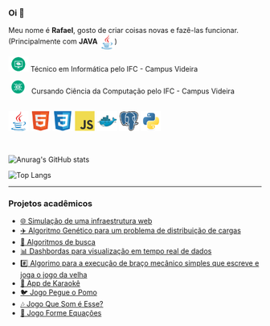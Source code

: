 <!--
**RafaelWurzius/RafaelWurzius** is a ✨ _special_ ✨ repository because its `README.md` (this file) appears on your GitHub profile.

Here are some ideas to get you started:

- 🔭 I’m currently working on ...
- 🌱 I’m currently learning ...
- 👯 I’m looking to collaborate on ...
- 🤔 I’m looking for help with ...
- 💬 Ask me about ...
- 📫 How to reach me: ...
- 😄 Pronouns: ...
- ⚡ Fun fact: ...
-->
### Oi 👋
Meu nome é **Rafael**, gosto de criar coisas novas e fazê-las funcionar.
(Principalmente com **JAVA** <img align="center" alt="Java" title="Java" height="30" width="30" src="https://raw.githubusercontent.com/devicons/devicon/master/icons/java/java-original.svg">)

<img src="info.svg" alt="Logo do curso" width="40"/> Técnico em Informática pelo IFC - Campus Videira 

 &nbsp;<img src="BCC.svg" alt="Logo do curso" width="30"/> &nbsp; Cursando Ciência da Computação pelo IFC - Campus Videira

<div style="display: inline_block"><br>
  <img align="center" alt="Java" title="Java" height="40" width="40"
       src="https://raw.githubusercontent.com/devicons/devicon/master/icons/java/java-original.svg">
  <img align="center" alt="HTML5" title="HTML5" height="40" width="40"
       src="https://raw.githubusercontent.com/devicons/devicon/master/icons/html5/html5-original.svg">
  <img align="center" alt="CSS3" title="CSS3" height="40" width="40"
       src="https://raw.githubusercontent.com/devicons/devicon/master/icons/css3/css3-original.svg">
  <img align="center" alt="JavaScript" title="JavaScript" height="40" width="40"
       src="https://raw.githubusercontent.com/devicons/devicon/master/icons/javascript/javascript-original.svg">
  <img align="center" alt="Docker" title="Docker" height="40" width="40"
       src="https://raw.githubusercontent.com/devicons/devicon/master/icons/docker/docker-original.svg">
  <img align="center" alt="PostgreSQL" title="PostgreSQL" height="40" width="40"
       src="https://raw.githubusercontent.com/devicons/devicon/master/icons/postgresql/postgresql-original.svg">
  <img align="center" alt="Python" title="Python" height="40" width="40"
       src="https://raw.githubusercontent.com/devicons/devicon/master/icons/python/python-original.svg">
</div>

<br>
<br>

![Anurag's GitHub stats](https://github-readme-stats.vercel.app/api?username=rafaelwurzius&show_icons=true&include_all_commits=true&theme=dracula)

![Top Langs](https://github-readme-stats.vercel.app/api/top-langs/?username=rafaelwurzius&layout=compact&theme=dracula)

---
### Projetos acadêmicos

- [🌐 Simulação de uma infraestrutura web](https://github.com/RafaelWurzius/infraestrutura_e_servicos_web)  
- [✈️ Algoritmo Genético para um problema de distribuição de cargas ](https://github.com/RafaelWurzius/algoritmoGenetico)  
- [🔎 Algoritmos de busca](https://github.com/RafaelWurzius/AlgoritmosDeBusca)  
- [📊 Dashbordas para visualização em tempo real de dados](https://github.com/RafaelWurzius/dashboard/blob/main/main.py)
- [#️⃣ Algorimo para a execução de braço mecânico simples que escreve e joga o jogo da velha](https://github.com/RafaelWurzius/ProjetoSistemasEmbarcados)
- [🎤 App de Karaokê ](https://github.com/RafaelWurzius/LPRG3_projeto2)
- [🐦 Jogo Pegue o Pomo](https://github.com/RafaelWurzius/PegueOPomo)
- [🎶 Jogo Que Som é Esse?](https://github.com/RafaelWurzius/que-som-e-esse)
- [🧮 Jogo Forme Equações ](https://github.com/RafaelWurzius/forme-equacoes)
